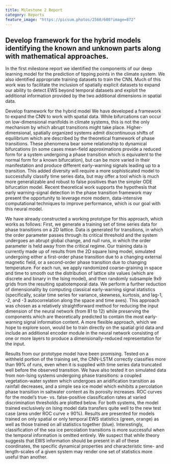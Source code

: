```yaml
---
title: Milestone 2 Report
category: Reports
feature_image: "https://picsum.photos/2560/600?image=872"
---
```


<!-- more -->

## Develop framework for the hybrid models identifying the known and unknown parts along with mathematical approaches.
In the first milestone report we identified the components of our deep learning model for the prediction of tipping points in the climate system. We also identified appropriate training datasets to train the CNN. Much of this work was to facilitate the inclusion of spatially explicit datasets to expand our ability to detect EWS beyond temporal datasets and exploit the additional information provided by the two additional dimensions in spatial data.

Develop framework for the hybrid model
We have developed a framework to expand the CNN to work with spatial data. While bifurcations can occur on low-dimensional manifolds in climate systems, this is not the only mechanism by which abrupt transitions might take place. Higher-dimensional, spatially organized systems admit discontinuous shifts of equilibrium which are described by the theoretical framework of phase transitions. These phenomena bear some relationship to dynamical bifurcations (in some cases mean-field approximations provide a reduced form for a system undergoing a phase transition which is equivalent to the normal form for a known bifurcation), but can be more varied in their manifestation and produce different early-warning signals leading up to a transition. This added diversity will require a more sophisticated model to successfully classify time series data, but may offer a tool which is much more generalizable and robust to false positives than the simpler ODE bifurcation model. Recent theoretical work supports the hypothesis that early warning-signal detection in the phase transition framework may present the opportunity to leverage more modern, data-intensive computational techniques to improve performance, which is our goal with this neural model.

We have already constructed a working prototype for this approach, which works as follows: First, we generate a training set of time series data for phase transitions on a 2D lattice. Data is generated for transitions, in which the order parameter passes through its critical threshold and the system undergoes an abrupt global change, and null runs, in which the order parameter is held away from the critical regime. Our training data is currently made up of results from the 2D square Ising model, simulated undergoing either a first-order phase transition due to a changing external magnetic field, or a second-order phase transition due to changing temperature. For each run, we apply randomized coarse-graining in space and time to smooth out the distribution of lattice site values (which are discrete and binary in the Ising model), and then randomly subsample 9x9 grids from the resulting spatiotemporal data. We perform a further reduction of dimensionality by computing classical early-warning signal statistics (specifically, scalar time series for variance, skewness, kurtosis, and lag-1, -2, and -3 autocorrelation along the space and time axes). This approach was chosen as a relatively straightforward method for reducing the input dimension of the neural network (from 81 to 12) while preserving the components which are theoretically predicted to contain the most early-warning signal information content. A more flexible approach, which we hope to explore soon, would be to train directly on the spatial grid data and include an additional encoder module in the neural network consisting of one or more layers to produce a dimensionally-reduced representation for the input.

Results from our prototype model have been promising. Tested on a withheld portion of the training set, the CNN-LSTM correctly classifies more than 99% of runs, even when it is supplied with time series data truncated well before the observed transition. We have also tested it on simulated data from non-Ising systems undergoing phase transitions: a coupled vegetation-water system which undergoes an aridification transition as rainfall decreases, and a simple sea ice model which exhibits a percolation phase transition in saltwater content as its porosity increases. ROC curves for the model’s true- vs. false-positive classification rates at varied discrimination thresholds are plotted below. For both systems, the model trained exclusively on Ising model data transfers quite well to the new test case (area under ROC curve ≥ 90%). Results are presented for models trained on only spatial or only temporal EWS statistics (green, orange) as well as those trained on all statistics together (blue). Interestingly, classification of the sea ice percolation transitions is more successful when the temporal information is omitted entirely. We suspect that while theory suggests that EWS information should be present in all of these coordinates, the specific dynamical properties and characteristic time- and length-scales of a given system may render one set of statistics more useful than another.
